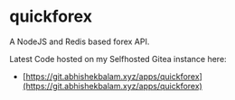 # quickforex

A NodeJS and Redis based forex API.

Latest Code hosted on my Selfhosted Gitea instance here:
- [https://git.abhishekbalam.xyz/apps/quickforex](https://git.abhishekbalam.xyz/apps/quickforex)
